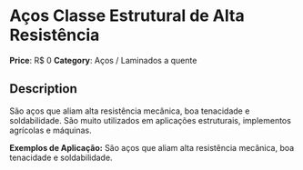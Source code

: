 # Aços Classe Estrutural de Alta Resistência

**Price**: R$ 0
**Category**: Aços / Laminados a quente

## Description
São aços que aliam alta resistência mecânica, boa tenacidade e soldabilidade. São muito utilizados em aplicações estruturais, implementos agrícolas e máquinas.

**Exemplos de Aplicação:** São aços que aliam alta resistência mecânica, boa tenacidade e soldabilidade.